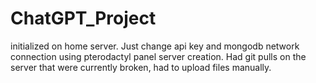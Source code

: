 # ChatGPT_Project

initialized on home server. Just change api key and mongodb network connection using pterodactyl panel server creation.
Had git pulls on the server that were currently broken, had to upload files manually.
